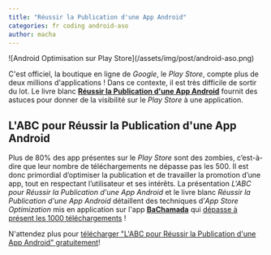 ```yaml
---
title: "Réussir la Publication d'une App Android"
categories: fr coding android-aso
author: macha
---
```


<div class="text-center lead" markdown="1">
  ![Android Optimisation sur Play Store](/assets/img/post/android-aso.png)
</div>

C'est officiel, la boutique en ligne de _Google_, le _Play Store_, compte plus de deux millions d'applications !
Dans ce contexte, il est très difficile de sortir du lot. Le livre blanc
[**Réussir la Publication d'une App Android**](/subscribe-aso/) fournit des
astuces pour donner de la visibilité sur le _Play Store_ à une application.

<!--more-->

## L'ABC pour Réussir la Publication d'une App Android

Plus de 80% des app présentes sur le _Play Store_ sont des zombies, c’est-à-dire
que leur nombre de téléchargements ne dépasse pas les 500. Il est donc
primordial d’optimiser la publication et de travailler la promotion d’une app,
tout en respectant l’utilisateur et ses intérêts. La présentation _L'ABC pour
Réussir la Publication d'une App Android_ et le livre blanc _Réussir la
Publication d'une App Android_ détaillent des techniques d’_App Store
Optimization_ mis en application sur l'app
**[BaChamada](/blog/2015/01/04/bachamada-bat-la-chamade-a-fond/)** qui
[dépasse à présent les 1000 téléchargements](/blog/2016/06/21/bachamada-a-atteint-les-1000-telechargements/) !

N'attendez plus pour [télécharger "L'ABC pour Réussir la Publication d'une App
Android" gratuitement](/subscribe-aso/)!
